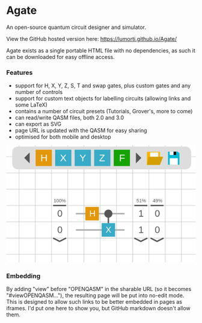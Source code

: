 # Agate
An open-source quantum circuit designer and simulator.

View the GitHub hosted version here: https://lumorti.github.io/Agate/

Agate exists as a single portable HTML file with no dependencies, as such it can be downloaded for easy offline access.

### Features
* support for H, X, Y, Z, S, T and swap gates, plus custom gates and any number of controls
* support for custom text objects for labelling circuits (allowing links and some LaTeX)
* contains a number of circuit presets (Tutorials, Grover's, more to come)
* can read/write QASM files, both 2.0 and 3.0
* can export as SVG
* page URL is updated with the QASM for easy sharing
* optimised for both mobile and desktop

[<img src="https://github.com/lumorti/Agate/blob/master/example.png?raw=true">](https://lumorti.github.io/Agate/)

### Embedding

By adding "view" before "OPENQASM" in the sharable URL (so it becomes "#viewOPENQASM..."), the resulting page will be put into no-edit mode. This is designed to allow such links to be better embedded in pages as iframes. I'd put one here to show you, but GitHub markdown doesn't allow them.


